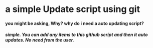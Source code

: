 # a simple Update script using git

#### you might be asking, Why? why do i need a auto updating script?

##### simple. You can add any items to this github script and then it auto updates. No need from the user.